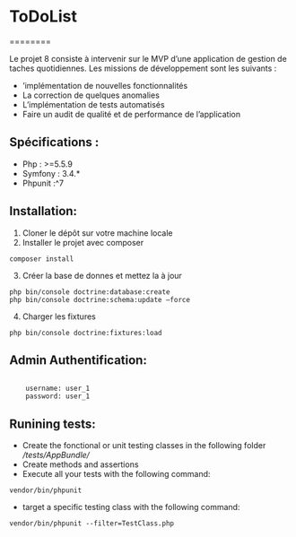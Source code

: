 # ToDoList

========

Le projet 8 consiste à intervenir sur le MVP d’une application de gestion de taches quotidiennes. Les missions de développement sont les suivants :

- ’implémentation de nouvelles fonctionnalités
- La correction de quelques anomalies
- L’implémentation de tests automatisés
- Faire un audit de qualité et de performance de l’application

## Spécifications :

- Php : >=5.5.9
- Symfony : 3.4.\*
- Phpunit :^7

## Installation:

1. Cloner le dépôt sur votre machine locale
2. Installer le projet avec composer

```
composer install
```

3. Créer la base de donnes et mettez la à jour

```
php bin/console doctrine:database:create
php bin/console doctrine:schema:update –force
```

4. Charger les fixtures

```
php bin/console doctrine:fixtures:load
```

## Admin Authentification:

```

	username: user_1
	password: user_1

```

## Runining tests:

- Create the fonctional or unit testing classes in the following folder _/tests/AppBundle/_
- Create methods and assertions
- Execute all your tests with the following command:

```
vendor/bin/phpunit
```

- target a specific testing class with the following command:

```
vendor/bin/phpunit --filter=TestClass.php
```
